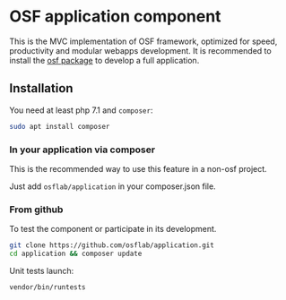 # OSF application component

This is the MVC implementation of OSF framework, optimized for speed, productivity and modular webapps development. It is recommended to install the [osf package](https://github.com/osflab/osf) to develop a full application.

## Installation

You need at least php 7.1 and `composer`:

```bash
sudo apt install composer
```

### In your application via composer

This is the recommended way to use this feature in a non-osf project.

Just add `osflab/application` in your composer.json file.

### From github

To test the component or participate in its development.

```bash
git clone https://github.com/osflab/application.git
cd application && composer update
```

Unit tests launch:

```bash
vendor/bin/runtests
```
